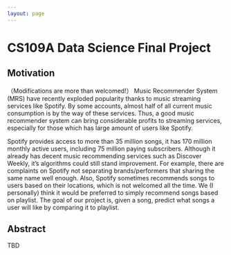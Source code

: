 ```yaml
---
layout: page
---
```


# CS109A Data Science Final Project



## Motivation

（Modifications are more than welcomed!）
Music Recommender System (MRS) have recently exploded popularity thanks to music streaming services like Spotify. By some accounts, almost half of all current music consumption is by the way of these services. Thus, a good music recommender system can bring considerable profits to streaming services, especially for those which has large amount of users like Spotify. 

Spotify provides access to more than 35 million songs, it has 170 million monthly active users, including 75 million paying subscribers. Although it already has decent music recommending services such as Discover Weekly, it’s algorithms could still stand improvement. For example, there are complaints on Spotify not separating brands/performers that sharing the same name well enough. Also, Spotify sometimes recommends songs to users based on their locations, which is not welcomed all the time. We (I personally) think it would be preferred to simply recommend songs based on playlist. The goal of our project is, given a song, predict what songs a user will like by comparing it to playlist. 


## Abstract

TBD
